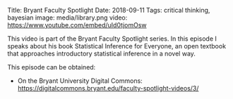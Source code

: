 Title: Bryant Faculty Spotlight
Date: 2018-09-11
Tags: critical thinking, bayesian
image: media/library.png
video: https://www.youtube.com/embed/uId0tjomOsw

This video is part of the Bryant Faculty Spotlight series. In this episode I speaks about his book Statistical Inference for Everyone, an open textbook that approaches introductory statistical inference in a novel way.

This episode can be obtained:

* On the Bryant University Digital Commons: https://digitalcommons.bryant.edu/faculty-spotlight-videos/3/
